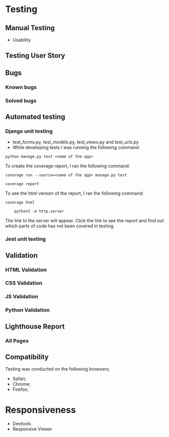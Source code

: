 # Testing

## Manual Testing

- Usability

## Testing User Story

## Bugs

### Known bugs

### Solved bugs

## Automated testing

### Django unit testing

- test_forms.py, test_models.py, test_views.py and test_urls.py
- While developing tests I was running the following command:

```
python manage.py test <name of the app>
```

To create the coverage report, I ran the following command:

```
coverage run --source=<name of the app> manage.py test
```

```
coverage report
```

To see the html version of the report, I ran the following command:

```
coverage html
```

```
    python3 -m http.server
```

The link to the server will appear. Click the link to see the report and find out which parts of code has not been covered in testing.

### Jest unit testing

## Validation

### HTML Validation

### CSS Validation

### JS Validation

### Python Validation

## Lighthouse Report

### All Pages

## Compatibility

Testing was conducted on the following browsers;

- Safari;
- Chrome;
- Firefox;

# Responsiveness

- Devtools
- Responsive Viewer
